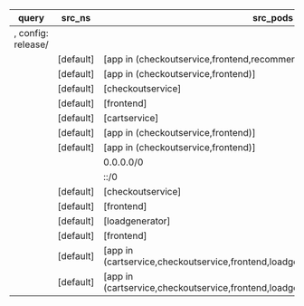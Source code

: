 |query|src_ns|src_pods|dst_ns|dst_pods|connection|
|---|---|---|---|---|---|
|, config: release/||||||
||[default]|[app in (checkoutservice,frontend,recommendationservice)]|[default]|[productcatalogservice]|TCP 3550|
||[default]|[app in (checkoutservice,frontend)]|[default]|[shippingservice]|TCP 50051|
||[default]|[checkoutservice]|[default]|[paymentservice]|TCP 50051|
||[default]|[frontend]|[default]|[checkoutservice]|TCP 5050|
||[default]|[cartservice]|[default]|[redis-cart]|TCP 6379|
||[default]|[app in (checkoutservice,frontend)]|[default]|[currencyservice]|TCP 7000|
||[default]|[app in (checkoutservice,frontend)]|[default]|[cartservice]|TCP 7070|
|||0.0.0.0/0|[default]|[frontend]|TCP 8080|
|||::/0|[default]|[frontend]|TCP 8080|
||[default]|[checkoutservice]|[default]|[emailservice]|TCP 8080|
||[default]|[frontend]|[default]|[recommendationservice]|TCP 8080|
||[default]|[loadgenerator]|[default]|[frontend]|TCP 8080|
||[default]|[frontend]|[default]|[adservice]|TCP 9555|
||[default]|[app in (cartservice,checkoutservice,frontend,loadgenerator,recommendationservice)]||0.0.0.0/0|UDP 53|
||[default]|[app in (cartservice,checkoutservice,frontend,loadgenerator,recommendationservice)]||::/0|UDP 53|

